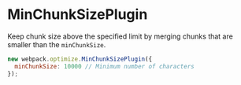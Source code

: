 

# MinChunkSizePlugin

Keep chunk size above the specified limit by merging chunks that are smaller than the `minChunkSize`.

``` js
new webpack.optimize.MinChunkSizePlugin({
  minChunkSize: 10000 // Minimum number of characters
});
```
